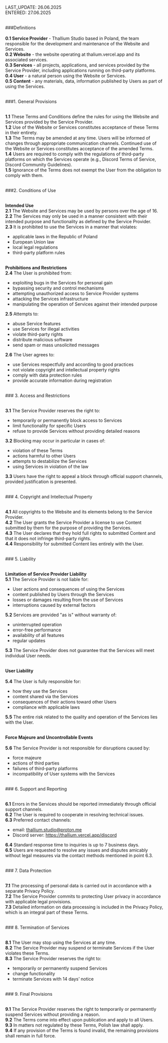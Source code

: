 LAST_UPDATE: 26.06.2025  
ENTERED: 27.06.2025

<br>###Definitions<br><br>
**0.1 Service Provider** - Thallium Studio based in Poland, the team responsible for the development and maintenance of the Website and Services.<br>
**0.2 Website** - the website operating at thalium.vercel.app and its associated services.<br>
**0.3 Services** - all projects, applications, and services provided by the Service Provider, including applications running on third-party platforms.<br>
**0.4 User** - a natural person using the Website or Services.<br>
**0.5 Content** - any materials, data, information published by Users as part of using the Services.<br>

<br>###1. General Provisions<br><br>

**1.1** These Terms and Conditions define the rules for using the Website and Services provided by the Service Provider.<br>
**1.2** Use of the Website or Services constitutes acceptance of these Terms in their entirety.<br>
**1.3** The Terms may be amended at any time. Users will be informed of changes through appropriate communication channels. Continued use of the Website or Services constitutes acceptance of the amended Terms.<br>
**1.4** Users are required to comply with the regulations of third-party platforms on which the Services operate (e.g., Discord Terms of Service, Discord Community Guidelines).<br>
**1.5** Ignorance of the Terms does not exempt the User from the obligation to comply with them.<br>

<br>###2. Conditions of Use<br><br>

**Intended Use**<br>
**2.1** The Website and Services may be used by persons over the age of 16.<br>
**2.2** The Services may only be used in a manner consistent with their intended purpose and functionality as defined by the Service Provider.<br>
**2.3** It is prohibited to use the Services in a manner that violates:<br>
- applicable laws in the Republic of Poland<br>
- European Union law<br>
- local legal regulations<br>
- third-party platform rules<br><br>

**Prohibitions and Restrictions**<br>
**2.4** The User is prohibited from:<br>
- exploiting bugs in the Services for personal gain<br>
- bypassing security and control mechanisms<br>
- attempting unauthorized access to Service Provider systems<br>
- attacking the Services infrastructure<br>
- manipulating the operation of Services against their intended purpose<br>

**2.5** Attempts to:<br>
- abuse Service features<br>
- use Services for illegal activities<br>
- violate third-party rights<br>
- distribute malicious software<br>
- send spam or mass unsolicited messages<br>

**2.6** The User agrees to:<br>
- use Services respectfully and according to good practices<br>
- not violate copyright and intellectual property rights<br>
- comply with data protection rules<br>
- provide accurate information during registration<br>

<br>### 3. Access and Restrictions<br><br>

**3.1** The Service Provider reserves the right to:<br>
- temporarily or permanently block access to Services<br>
- limit functionality for specific Users<br>
- refuse to provide Services without providing detailed reasons<br>

**3.2** Blocking may occur in particular in cases of:<br>
- violation of these Terms<br>
- actions harmful to other Users<br>
- attempts to destabilize the Services<br>
- using Services in violation of the law<br>

**3.3** Users have the right to appeal a block through official support channels, provided justification is presented.<br>

<br>### 4. Copyright and Intellectual Property<br><br>

**4.1** All copyrights to the Website and its elements belong to the Service Provider.<br>
**4.2** The User grants the Service Provider a license to use Content submitted by them for the purpose of providing the Services.<br>
**4.3** The User declares that they hold full rights to submitted Content and that it does not infringe third-party rights.<br>
**4.4** Responsibility for submitted Content lies entirely with the User.<br>

<br>### 5. Liability<br><br>

**Limitation of Service Provider Liability**<br>
**5.1** The Service Provider is not liable for:<br>
- User actions and consequences of using the Services<br>
- content published by Users through the Services<br>
- losses or damages resulting from the use of Services<br>
- interruptions caused by external factors<br>

**5.2** Services are provided "as is" without warranty of:<br>
- uninterrupted operation<br>
- error-free performance<br>
- availability of all features<br>
- regular updates<br>

**5.3** The Service Provider does not guarantee that the Services will meet individual User needs.<br>

<br>**User Liability**<br><br>
**5.4** The User is fully responsible for:<br>
- how they use the Services<br>
- content shared via the Services<br>
- consequences of their actions toward other Users<br>
- compliance with applicable laws<br>

**5.5** The entire risk related to the quality and operation of the Services lies with the User.<br>

<br>**Force Majeure and Uncontrollable Events**<br><br>
**5.6** The Service Provider is not responsible for disruptions caused by:<br>
- force majeure<br>
- actions of third parties<br>
- failures of third-party platforms<br>
- incompatibility of User systems with the Services<br>

<br>### 6. Support and Reporting<br><br>

**6.1** Errors in the Services should be reported immediately through official support channels.<br>
**6.2** The User is required to cooperate in resolving technical issues.<br>
**6.3** Preferred contact channels:<br>
- email: thallium.studio@proton.me<br>
- Discord server: https://thallium.vercel.app/discord<br>

**6.4** Standard response time to inquiries is up to 7 business days.<br>
**6.5** Users are requested to resolve any issues and disputes amicably without legal measures via the contact methods mentioned in point 6.3.<br>

<br>### 7. Data Protection<br><br>

**7.1** The processing of personal data is carried out in accordance with a separate Privacy Policy.<br>
**7.2** The Service Provider commits to protecting User privacy in accordance with applicable legal provisions.<br>
**7.3** Detailed information on data processing is included in the Privacy Policy, which is an integral part of these Terms.<br>

<br>### 8. Termination of Services<br><br>

**8.1** The User may stop using the Services at any time.<br>
**8.2** The Service Provider may suspend or terminate Services if the User violates these Terms.<br>
**8.3** The Service Provider reserves the right to:<br>
- temporarily or permanently suspend Services<br>
- change functionality<br>
- terminate Services with 14 days’ notice<br>

<br>### 9. Final Provisions<br><br>

**9.1** The Service Provider reserves the right to temporarily or permanently suspend Services without providing a reason.<br>
**9.2** The Terms come into effect upon publication and apply to all Users.<br>
**9.3** In matters not regulated by these Terms, Polish law shall apply.<br>
**9.4** If any provision of the Terms is found invalid, the remaining provisions shall remain in full force.<br>
